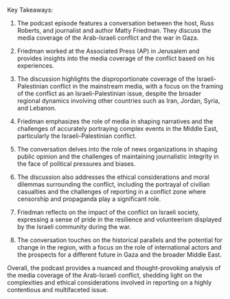 Key Takeaways:

1. The podcast episode features a conversation between the host, Russ Roberts, and journalist and author Matty Friedman. They discuss the media coverage of the Arab-Israeli conflict and the war in Gaza.

2. Friedman worked at the Associated Press (AP) in Jerusalem and provides insights into the media coverage of the conflict based on his experiences.

3. The discussion highlights the disproportionate coverage of the Israeli-Palestinian conflict in the mainstream media, with a focus on the framing of the conflict as an Israeli-Palestinian issue, despite the broader regional dynamics involving other countries such as Iran, Jordan, Syria, and Lebanon.

4. Friedman emphasizes the role of media in shaping narratives and the challenges of accurately portraying complex events in the Middle East, particularly the Israeli-Palestinian conflict.

5. The conversation delves into the role of news organizations in shaping public opinion and the challenges of maintaining journalistic integrity in the face of political pressures and biases.

6. The discussion also addresses the ethical considerations and moral dilemmas surrounding the conflict, including the portrayal of civilian casualties and the challenges of reporting in a conflict zone where censorship and propaganda play a significant role.

7. Friedman reflects on the impact of the conflict on Israeli society, expressing a sense of pride in the resilience and volunteerism displayed by the Israeli community during the war.

8. The conversation touches on the historical parallels and the potential for change in the region, with a focus on the role of international actors and the prospects for a different future in Gaza and the broader Middle East.

Overall, the podcast provides a nuanced and thought-provoking analysis of the media coverage of the Arab-Israeli conflict, shedding light on the complexities and ethical considerations involved in reporting on a highly contentious and multifaceted issue.